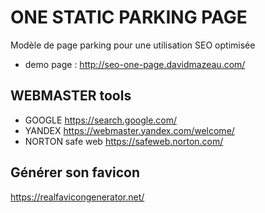 # ONE STATIC PARKING PAGE
Modèle de page parking pour une utilisation SEO optimisée

+ demo page :
http://seo-one-page.davidmazeau.com/





## WEBMASTER tools
+ GOOGLE  https://search.google.com/
+ YANDEX https://webmaster.yandex.com/welcome/
+ NORTON safe web https://safeweb.norton.com/




## Générer son favicon
https://realfavicongenerator.net/
